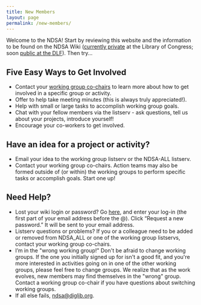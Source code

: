 ```yaml
---
title: New Members
layout: page
permalink: /new-members/
---
```

Welcome to the NDSA! Start by reviewing this website and the information to be found on the NDSA Wiki ([currently private](http://www.loc.gov/extranet/wiki/osi/ndiip/ndsa/index.php) at the Library of Congress; soon [public at the DLF](https://wiki.diglib.org/)). Then try... 

## Five Easy Ways to Get Involved
- Contact your [working group co-chairs](/working-groups/) to learn more about how to get involved in a specific group or activity.
- Offer to help take meeting minutes (this is always truly appreciated!).
- Help with small or large tasks to accomplish working group goals.
- Chat with your fellow members via the listserv - ask questions, tell us about your projects, introduce yourself!
- Encourage your co-workers to get involved.

## Have an idea for a project or activity?
- Email your idea to the working group listserv or the NDSA-ALL listserv.
- Contact your working group co-chairs.
Action teams may also be formed outside of (or within) the working groups to perform specific tasks or accomplish goals. Start one up!

## Need Help?
- Lost your wiki login or password? Go [here](http://www.loc.gov/extranet/wiki/osi/ndiip/ndsa/index.php?title=Special:UserLogin&returnto=Main_Page), and enter your log-in (the first part of your email address before the @). Click “Request a new password.” It will be sent to your email address.
- Listserv questions or problems?
If you or a colleague need to be added or removed from NDSA_ALL or one of the working group listservs, contact your working group co-chairs.
- I’m in the "wrong working group!"
Don't be afraid to change working groups. If the one you initially signed up for isn't a good fit, and you're more interested in activities going on in one of the other working groups, please feel free to change groups. We realize that as the work evolves, new members may find themselves in the "wrong" group. Contact a working group co-chair if you have questions about switching working groups.
- If all else fails, <ndsa@diglib.org>.
